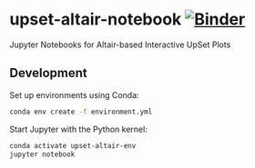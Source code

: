 # upset-altair-notebook [![Binder](https://mybinder.org/badge_logo.svg)](https://mybinder.org/v2/gh/hms-dbmi/upset-altair-notebook/4c1efc07a7c3ed513e048bf9c2f4d96917a21fad)

Jupyter Notebooks for Altair-based Interactive UpSet Plots

## Development
Set up environments using Conda:

```sh
conda env create -f environment.yml
```

Start Jupyter with the Python kernel:

```sh
conda activate upset-altair-env
jupyter notebook
```
